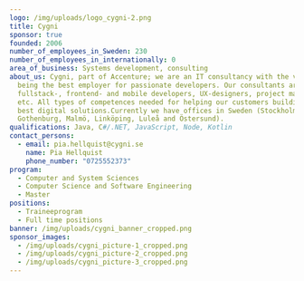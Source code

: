 ```yaml
---
logo: /img/uploads/logo_cygni-2.png
title: Cygni
sponsor: true
founded: 2006
number_of_employees_in_Sweden: 230
number_of_employees_in_internationally: 0
area_of_business: Systems development, consulting
about_us: Cygni, part of Accenture; we are an IT consultancy with the vision of
  being the best employer for passionate developers. Our consultants are
  fullstack-, frontend- and mobile developers, UX-designers, project managers
  etc. All types of competences needed for helping our customers building the
  best digital solutions.Currently we have offices in Sweden (Stockholm,
  Gothenburg, Malmö, Linköping, Luleå and Östersund).
qualifications: Java, C#/.NET, JavaScript, Node, Kotlin
contact_persons:
  - email: pia.hellquist@cygni.se
    name: Pia Hellquist
    phone_number: "0725552373"
program:
  - Computer and System Sciences
  - Computer Science and Software Engineering
  - Master
positions:
  - Traineeprogram
  - Full time positions
banner: /img/uploads/cygni_banner_cropped.png
sponsor_images:
  - /img/uploads/cygni_picture-1_cropped.png
  - /img/uploads/cygni_picture-2_cropped.png
  - /img/uploads/cygni_picture-3_cropped.png
---
```

